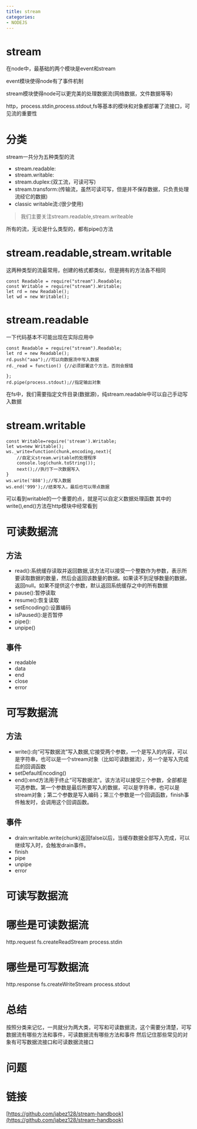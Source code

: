 ```yaml
---
title: stream
categories: 
- NODEJS
---
```


# stream
在node中，最基础的两个模块是event和stream

event模块使得node有了事件机制

stream模块使得node可以更完美的处理数据流(网络数据，文件数据等等)

http，process.stdin,process.stdout,fs等基本的模块和对象都部署了流接口，可见流的重要性

# 分类
stream一共分为五种类型的流

- stream.readable:
- stream.writable:
- stream.duplex:(双工流，可读可写)
- stream.transform:(传输流，虽然可读可写，但是并不保存数据，只负责处理流经它的数据)
- classic writable流:(很少使用)

> 我们主要关注stream.readable,stream.writeable

所有的流，无论是什么类型的，都有pipe()方法


# stream.readable,stream.writable

这两种类型的流最常用，创建的格式都类似，但是拥有的方法各不相同

```
const Readable = require("stream").Readable;
const Writable = require("stream").Writable;
let rd = new Readable();
let wd = new Writable();
```

# stream.readable
一下代码基本不可能出现在实际应用中

```
const Readable = require("stream").Readable;
let rd = new Readable();
rd.push("aaa");//可以向数据流中写入数据
rd._read = function() {//必须部署这个方法，否则会报错
  
};
rd.pipe(process.stdout);//指定输出对象
```
在fs中，我们需要指定文件目录(数据源)，纯stream.readable中可以自己手动写入数据

# stream.writable

```
const Writable=require('stream').Writable;
let ws=new Writable();
ws._write=function(chunk,encoding,next){
    //自定义stream.writable的处理程序
    console.log(chunk.toString());
    next();//执行下一次数据写入
}
ws.write('888');//写入数据
ws.end('999');//结束写入，最后也可以带点数据

```
可以看到writable的一个重要的点，就是可以自定义数据处理函数
其中的write(),end()方法在http模块中经常看到





































# 可读数据流


## 方法
- read():系统缓存读取并返回数据,该方法可以接受一个整数作为参数，表示所要读取数据的数量，然后会返回该数量的数据。如果读不到足够数量的数据，返回null。如果不提供这个参数，默认返回系统缓存之中的所有数据
- pause():暂停读取
- resume():恢复读取
- setEncoding():设置编码
- isPaused():是否暂停
- pipe():
- unpipe()
## 事件
- readable
- data
- end
- close
- error




# 可写数据流


## 方法
- write():向“可写数据流”写入数据,它接受两个参数，一个是写入的内容，可以是字符串，也可以是一个stream对象（比如可读数据流），另一个是写入完成后的回调函数
- setDefaultEncoding()
- end():end方法用于终止“可写数据流”。该方法可以接受三个参数，全部都是可选参数。第一个参数是最后所要写入的数据，可以是字符串，也可以是stream对象；第二个参数是写入编码；第三个参数是一个回调函数，finish事件触发时，会调用这个回调函数。
## 事件
- drain:writable.write(chunk)返回false以后，当缓存数据全部写入完成，可以继续写入时，会触发drain事件。
- finish
- pipe
- unpipe
- error


# 可读写数据流



# 哪些是可读数据流
http.request
fs.createReadStream
process.stdin

# 哪些是可写数据流
http.response
fs.createWriteStream
process.stdout


# 总结
按照分类来记忆，一共就分为两大类，可写和可读数据流，这个需要分清楚，可写数据流有哪些方法和事件，可读数据流有哪些方法和事件
然后记住那些常见的对象有可写数据流接口和可读数据流接口

# 问题



# 链接
[https://github.com/jabez128/stream-handbook](https://github.com/jabez128/stream-handbook)